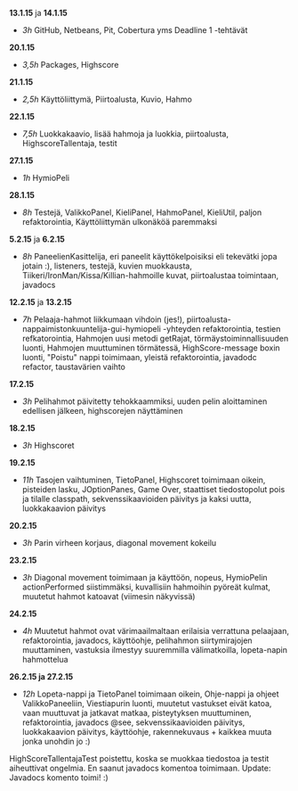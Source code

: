 **13.1.15** ja **14.1.15** 

- *3h* GitHub, Netbeans, Pit, Cobertura yms Deadline 1 -tehtävät

**20.1.15**

- *3,5h* Packages, Highscore

**21.1.15**

- *2,5h* Käyttöliittymä, Piirtoalusta, Kuvio, Hahmo

**22.1.15**

- *7,5h* Luokkakaavio, lisää hahmoja ja luokkia, piirtoalusta, HighscoreTallentaja, testit

**27.1.15**

- *1h* HymioPeli

**28.1.15**

- *8h* Testejä, ValikkoPanel, KieliPanel, HahmoPanel, KieliUtil, paljon refaktorointia, Käyttöliittymän ulkonäköä paremmaksi

**5.2.15** ja **6.2.15**

- *8h* PaneelienKasittelija, eri paneelit käyttökelpoisiksi eli tekevätki jopa jotain :), listeners, testejä, kuvien muokkausta, Tiikeri/IronMan/Kissa/Killian-hahmoille kuvat, piirtoalustaa toimintaan, javadocs

**12.2.15** ja **13.2.15**

- *7h* Pelaaja-hahmot liikkumaan vihdoin (jes!), piirtoalusta-nappaimistonkuuntelija-gui-hymiopeli -yhteyden refaktorointia, testien refkatorointia, Hahmojen uusi metodi getRajat, törmäystoiminnallisuuden luonti, Hahmojen muuttuminen törmätessä, HighScore-message boxin luonti, "Poistu" nappi toimimaan, yleistä refaktorointia, javadodc refactor, taustavärien vaihto

**17.2.15**

- *3h* Pelihahmot päivitetty tehokkaammiksi, uuden pelin aloittaminen edellisen jälkeen, highscorejen näyttäminen

**18.2.15**

- *3h* Highscoret

**19.2.15**

- *11h* Tasojen vaihtuminen, TietoPanel, Highscoret toimimaan oikein, pisteiden lasku, JOptionPanes, Game Over, staattiset tiedostopolut pois ja tilalle classpath, sekvenssikaavioiden päivitys ja kaksi uutta, luokkakaavion päivitys

**20.2.15**

- *3h* Parin virheen korjaus, diagonal movement kokeilu

**23.2.15**

- *3h* Diagonal movement toimimaan ja käyttöön, nopeus, HymioPelin actionPerformed siistimmäksi, kuvallisiin hahmoihin pyöreät kulmat, muutetut hahmot katoavat (viimesin näkyvissä)

**24.2.15**

- *4h* Muutetut hahmot ovat värimaailmaltaan erilaisia verrattuna pelaajaan, refaktorointia, javadocs, käyttöohje, pelihahmon siirtymirajojen muuttaminen, vastuksia ilmestyy suuremmilla välimatkoilla, lopeta-napin hahmottelua

**26.2.15 ja 27.2.15**

- *12h* Lopeta-nappi ja TietoPanel toimimaan oikein, Ohje-nappi ja ohjeet ValikkoPaneeliin, Viestiapurin luonti, muutetut vastukset eivät katoa, vaan muuttuvat ja jatkavat matkaa, pisteytyksen muuttuminen, refaktorointia, javadocs @see, sekvenssikaavioiden päivitys, luokkakaavion päivitys, käyttöohje, rakennekuvaus + kaikkea muuta jonka unohdin jo :)

HighScoreTallentajaTest poistettu, koska se muokkaa tiedostoa ja testit aiheuttivat ongelmia.
En saanut javadocs komentoa toimimaan.
Update: Javadocs komento toimi! :)
